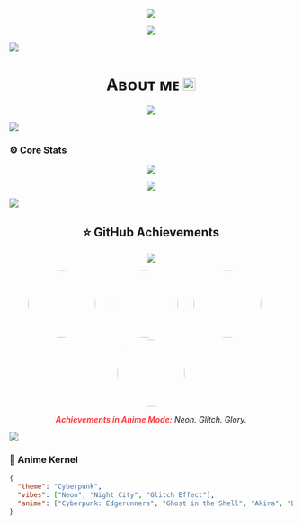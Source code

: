 <p align="center">
  <img src="https://readme-typing-svg.demolab.com?font=Caveat&weight=600&size=60&duration=3500&pause=1200&center=true&vCenter=true&width=1080&height=100&color=FF3C3C&lines=Initializing+Persona...;Loading+Cyberpunk+Shell...;Welcome+to+Neo-Tokyo" />
</p>

<p align="center">
  <img src="https://i.ibb.co/4ZBYCdmV/photo-2025-04-29-17-18-53-7498785849664864272.jpg" />
</p>


<img src="https://ezgif.com/save/ezgif-65b544968d2870.gif">

<h1 align="center">Aʙᴏᴜᴛ ᴍᴇ  <img src="https://emojis.slackmojis.com/emojis/images/1621024394/39092/cat-roll.gif?1621024394" width="22" /></h1>


<p align="center">
  <img src="https://readme-typing-svg.demolab.com?font=Caveat&weight=600&size=60&duration=3500&pause=1200&center=true&vCenter=true&width=1080&height=100&color=FF3C3C&lines=Hi!%2C+I'm+Rexy+Sama;I'm++Not+a+Developer+" />
</p>


<img src="https://ezgif.com/save/ezgif-65b544968d2870.gif">

### ⚙️ Core Stats

<p align="center">
  <img src="https://github-readme-stats.vercel.app/api?username=Anime-Weekends&show_icons=true&theme=transparent&hide_border=true&icon_color=FF3C3C&title_color=FF3C3C&text_color=FFFFFF" />
</p>

<p align="center">
  <img src="https://github-readme-streak-stats.herokuapp.com/?user=Anime-Weekends&theme=github-dark&hide_border=true&ring=FF3C3C&fire=FF3C3C&currStreakLabel=ffffff&sideLabels=FF3C3C&sideNums=FF3C3C&dates=ffffff&border=FF3C3C&stroke=FF3C3C" />
</p>


<img src="https://ezgif.com/save/ezgif-65b544968d2870.gif">

<h2 align="center">⭐ GitHub Achievements</h2>
<p align="center">
  <img src="https://readme-typing-svg.demolab.com?font=Caveat&weight=600&size=48&duration=3500&pause=1200&center=true&vCenter=true&width=1080&height=100&color=FFFFFF&lines=My%2C+Waifu;Collection" />
</p>

<p align="center">
  <img src="https://i.ibb.co/PGgShfVw/photo-2025-04-29-17-45-22-7498792674367897616.jpg" width="120" style="border-radius: 50%;" />&nbsp;&nbsp;&nbsp;&nbsp;&nbsp;&nbsp;
  <img src="https://i.ibb.co/nM1fxK31/photo-2025-04-29-17-47-11-7498793142519332880.jpg" width="120" style="border-radius: 50%;" />&nbsp;&nbsp;&nbsp;&nbsp;&nbsp;&nbsp;
  <img src="https://i.ibb.co/fzHjLTXX/photo-2025-04-29-18-37-54-7498806212104814608.jpg" width="120" style="border-radius: 50%;" />&nbsp;&nbsp;&nbsp;&nbsp;&nbsp;&nbsp;
  <img src="https://i.ibb.co/S9FG3hj/photo-2025-04-29-18-34-35-7498805357406322704.jpg" width="120" style="border-radius: 50%;" />
</p>

<p align="center">
  <i><b style="color:#FF3C3C;">Achievements in Anime Mode:</b> Neon. Glitch. Glory.</i>
</p>


<img src="https://ezgif.com/save/ezgif-65b544968d2870.gif">

### 💾 Anime Kernel

```json
{
  "theme": "Cyberpunk",
  "vibes": ["Neon", "Night City", "Glitch Effect"],
  "anime": ["Cyberpunk: Edgerunners", "Ghost in the Shell", "Akira", "Blame!"]
}
